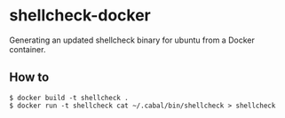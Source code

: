 # shellcheck-docker

Generating an updated shellcheck binary for ubuntu from a Docker container.

## How to

```console
$ docker build -t shellcheck .
$ docker run -t shellcheck cat ~/.cabal/bin/shellcheck > shellcheck
```
